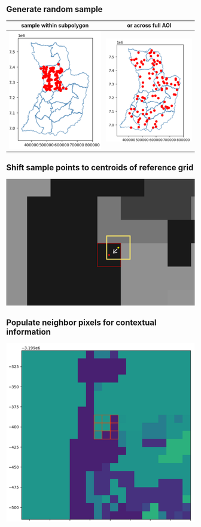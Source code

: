 # 

## Generate random sample
sample within subpolygon   | or across full AOI
:-------------------------:|:-------------------------:
![](images/sample_pts1.png)  |  ![](images/sample_pts2.png) 

## Shift sample points to centroids of reference grid
![](images/shift_sample_pts.png)

## Populate neighbor pixels for contextual information
![](images/sample_neighborhood.png)

